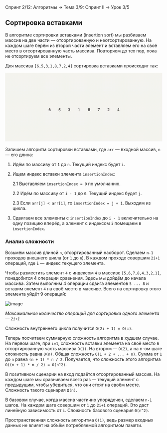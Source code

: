 Спринт 2/12: Алгоритмы → Тема 3/9: Спринт II → Урок 3/5

## Сортировка вставками

В алгоритме сортировки вставками (insertion sort) мы разбиваем массив на две части –– отсортированную и неотсортированную. На каждом шаге берём из второй части элемент и вставляем его на своё место в отсортированную часть массива. Повторяем до тех пор, пока не отсортируем все элементы.

Для массива `[6,5,3,1,8,7,2,4]` сортировка вставками происходит так:

![_Работа сортировки вставками_](./S1_03_01_video_vstavki_v02.gif)

Запишем алгоритм сортировки вставками, где `arr` — входной массив, `n` — его длина:

1.  Идём по массиву от `1` до `n`. Текущий индекс будет `i`.
2.  Ищем индекс вставки элемента `insertionIndex`:
    
    2.1 Выставляем `insertionIndex = 0` по умолчанию.
    
    2.2 Идём по массиву от `i - 1` до `0`. Текущий индекс будет `j`.
    
    2.3 Если `arr[j] < arr[i]`, то `insertionIndex = j + 1`. Выходим из цикла.
    
3.  Сдвигаем все элементы с `insertionIndex` до `i - 1` включительно на одну позицию вперёд, а элемент с индексом `i` помещаем в `insertionIndex`.
    

### Анализ сложности

Возьмём массив длиной `n`, отсортированный наоборот. Сделаем `n-1` проходов внешнего цикла (от `1` до `n`). В каждом проходе совершим `2i+1` операций, где `i` — индекс текущего элемента.

Чтобы разместить элемент `4` с индексом `4` в массиве `[5,6,7,8,4,3,2,1]`, понадобится 4 операции сравнения. Здесь мы дойдём до начала массива. Затем выполним 4 операции сдвига элементов `5 ... 8` и вставим элемент `4` на своё место в массиве. Всего на сортировку этого элемента уйдёт 9 операций:

![image](https://pictures.s3.yandex.net/resources/S1_03_05_shagvstavki_1588358923.png)

_Максимальное количество операций для сортировки одного элемента — `2i+1`_

Сложность внутреннего цикла получится `О(2i + 1) = О(i)`.

Теперь посчитаем суммарную сложность алгоритма в худшем случае. На первом шаге, при `i=1`, сложность вставки элемента на своё место в отсортированную часть массива `О(1)`. На втором — `О(2)`, а на n-ом шаге сложность равна `О(n)`. Общая сложность `О(1 + 2 + ... + n)`. Сумма от `1` до `n` равна `(n + 1) * n / 2`. Получается, что сложность этого алгоритма `О((n + 1) * n / 2) = О(n^2)`.

В позитивном сценарии на вход подаётся отсортированный массив. На каждом шаге мы сравниваем всего раз — текущий элемент с предыдущим, чтобы убедиться, что они стоят на своём месте. Сложность такого сценария `Ω(n)`.

В базовом случае, когда массив частично упорядочен, сделаем `n-1` шагов. На каждом шаге совершим от `1` до `2i+1` операций. Это даст линейную зависимость от `i`. Сложность базового сценария `Θ(n^2)`.

Пространственная сложность алгоритма `О(1)`, ведь размер входных данных не влияет на объём потребляемой алгоритмом памяти.